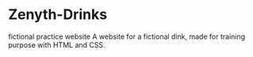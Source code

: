 # Zenyth-Drinks
fictional practice website
A website for a fictional dink, made for training purpose with HTML and CSS.
